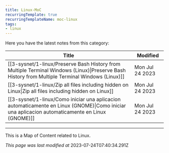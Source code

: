 ```yaml
---
title: Linux-MoC
recurringTemplate: true
recurringTemplateName: moc-linux
tags:
- linux
---
```


Here you have the latest notes from this category:

| Title | Modified |
| ----------- | ------------ |
| [[3-sysnet/1-linux/Preserve Bash History from Multiple Terminal Windows (Linux)\|Preserve Bash History from Multiple Terminal Windows (Linux)]] | Mon Jul 24 2023 |
| [[3-sysnet/1-linux/Zip all files including hidden on Linux\|Zip all files including hidden on Linux]] | Mon Jul 24 2023 |
| [[3-sysnet/1-linux/Como iniciar una aplicacion automaticamente en Linux (GNOME)\|Como iniciar una aplicacion automaticamente en Linux (GNOME)]] | Mon Jul 24 2023 |




------------------------
This is a Map of Content related to Linux.


*This page was last modified at* 2023-07-24T07:40:34.291Z 

